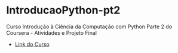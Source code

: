# IntroducaoPython-pt2
Curso Introdução à Ciência da Computação com Python Parte 2 do Coursera - Atividades e Projeto Final

<ul>
<li><a href="https://www.coursera.org/learn/ciencia-computacao-python-conceitos-2" target="_blank">Link do Curso</a></li>

